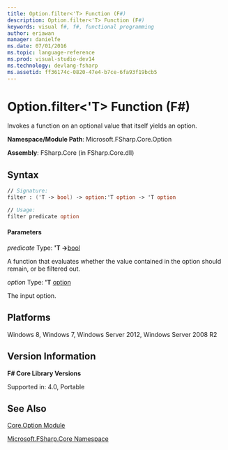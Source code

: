 ```yaml
---
title: Option.filter<'T> Function (F#)
description: Option.filter<'T> Function (F#)
keywords: visual f#, f#, functional programming
author: eriawan
manager: danielfe
ms.date: 07/01/2016
ms.topic: language-reference
ms.prod: visual-studio-dev14
ms.technology: devlang-fsharp
ms.assetid: ff36174c-0820-47e4-b7ce-6fa93f19bcb5 
---
```


# Option.filter<'T> Function (F#)

Invokes a function on an optional value that itself yields an option.

**Namespace/Module Path**: Microsoft.FSharp.Core.Option

**Assembly**: FSharp.Core (in FSharp.Core.dll)


## Syntax

```fsharp
// Signature:
filter : ('T -> bool) -> option:'T option -> 'T option

// Usage:
filter predicate option
```

#### Parameters
*predicate*
Type: **'T -&gt;**[bool](https://msdn.microsoft.com/library/89c0cf9c-49ce-4207-a3be-555851a67dd5)


A function that evaluates whether the value contained in the option should remain, or be filtered out.

*option*
Type: **'T** [option](https://msdn.microsoft.com/library/b08add48-34bf-4410-80a1-ef6a8daddc58)


The input option.

## Platforms
Windows 8, Windows 7, Windows Server 2012, Windows Server 2008 R2


## Version Information
**F# Core Library Versions**

Supported in: 4.0, Portable


## See Also
[Core.Option Module](core.option-module-%5Bfsharp%5D.md)

[Microsoft.FSharp.Core Namespace](microsoft.fsharp.core-namespace-%5Bfsharp%5D.md)

